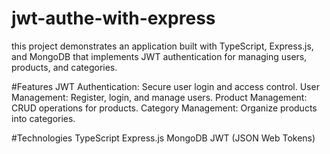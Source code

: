 # jwt-authe-with-express

this project demonstrates an application built with TypeScript, Express.js, and MongoDB that implements JWT authentication for managing users, products, and categories.

#Features
JWT Authentication: Secure user login and access control.
User Management: Register, login, and manage users.
Product Management: CRUD operations for products.
Category Management: Organize products into categories.

#Technologies
TypeScript
Express.js
MongoDB
JWT (JSON Web Tokens)
